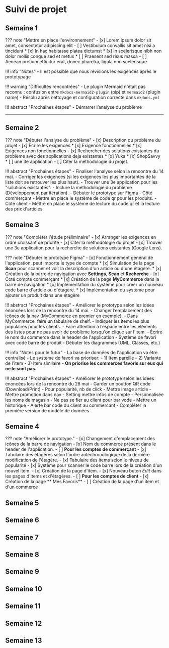 # Suivi de projet

## Semaine 1

??? note "Mettre en place l'environnement"
    - [x] Lorem ipsum dolor sit amet, consectetur adipiscing elit
    - [ ] Vestibulum convallis sit amet nisi a tincidunt
        * [x] In hac habitasse platea dictumst
        * [x] In scelerisque nibh non dolor mollis congue sed et metus
        * [ ] Praesent sed risus massa
    - [ ] Aenean pretium efficitur erat, donec pharetra, ligula non scelerisque

!!! info "Notes"
    - Il est possible que nous révisions les exigences après le prototypage

!!! warning "Difficultés rencontrées"
    - Le plugin Mermaid n'était pas reconnu : confusion entre `mkdocs-mermaid2-plugin` (pip) et `mermaid2` (plugin name)
        - Résolu après nettoyage et configuration correcte dans `mkdocs.yml`

!!! abstract "Prochaines étapes"
    - Démarrer l’analyse du problème
    

---

## Semaine 2
??? note "Débuter l'analyse du problème"
    - [x] Description du problème du projet
    - [x] Écrire les exigences
        * [x] Exigence fonctionnelles
        * [x] Exigences non fonctionnelles
    - [x] Rechercher des solutions existantes du problème avec des applications deja existantes
        * [x] Yuka
        * [x] ShopSavvy
        * [ ] une 3e application
    - [ ] Citer la méthodologie du projet.


!!! abstract "Prochaines étapes"
    - Finaliser l'analyse selon la rencontre du 14 mai.
        - Corriger les exigences (si les exigences les plus importantes de la liste doit se retrouver les plus haut).
        - Trouver une 3e application pour les "solutions existantes".
        - Inclure la méthodologie du problème (Développement par itération).
    - Débuter le prototype sur Figma
        - Côté commerçant
            - Mettre en place le système de code qr pour les produits.
        - Côté client
            - Mettre en place le système de lecture du code qr et la lecture des prix d'articles.



## Semaine 3
??? note "Compléter l'étude préliminaire"
    - [x] Arranger les exigences en ordre croissant de priorité
    - [x] Citer la méthodologie du projet
    - [x] Trouver une 3e application pour la recherche de solutions existantes (Google Lens).


??? note "Débuter le prototype Figma"
    - [x] Fonctionnement général de l'application, peut importe le type de compte
        * [x] Simulation de la page **Scan** pour scanner et voir la description d'un article ou d'une étagère.
        * [x] Création de la barre de navigation avec **Settings**, **Scan** et **Recherche**
    - [x] Coté compte commerçant
        * [x] Création de la page **MyCommerce** dans la barre de navigation
        * [x] Implementation du système pour créer un nouveau code barre d'article ou d'étagère.
        * [x] Implémentation du système pour ajouter un produit dans une étagère

!!! abstract "Prochaines étapes"
    - Améliorer le prototype selon les idées énoncées lors de la rencontre du 14 mai.
         - Changer l’emplacement des icônes de la nav (MyCommerce en premier en exemple).
         - Dans MyCommerce, faire un tabulaire de shelf.
         - Indiquer les items les plus populaires pour les clients.
         - Faire attention à l’espace entre les éléments des listes pour ne pas avoir de problème lorsqu'on clique sur l'item.
         - Écrire le nom du commerce dans le header de l'application
         - Système de favori avec code barre de produit
      - Débuter les diagrammes (UML, Classes, etc.)
         
!!! info "Notes pour le futur"
    - La base de données de l'application va être centralisé
    - Le système de favori va prioriser:
    - 1) Item pareille
    - 2) Variante de l'item
    - 3) Item similaire
    - **On priorise les commerces favoris sur eux qui ne le sont pas.**

!!! abstract "Prochaines étapes"
    - Améliorer le prototype selon les idées énoncées lors de la rencontre du 28 mai
        - Garder un boutton QR code (Download/Print)
        - Pour popularité, nb de click
        - Mettre image article
        - Mettre promotion dans nav 
        - Setting mettre infos de compte
        - Personnalisée les noms de magasin
        - Ne pas se fier au client pour bar vode
        - Mettre un historique 
        - Alerte bar code du client au commercant
    - Compléter la première version de modèle de données
        


## Semaine 4
??? note "Améliorer le prototype."
    - [x] Changement d'emplacement des icônes de la barre de navigation
    - [x] Nom du commerce présent dans le header de l'application.
    - [ ] **Pour les comptes de commerçant**
        - [x] Tabulaire des étagères selon l'ordre antéchronologique de la dernière modification de l'étagère.
        - [x] Tabulaire des items selon le niveau de popularité
        - [x] Système pour scanner le code barre lors de la création d'un nouvel item.
        - [x] Création de la page d'item.
        - [x] Nouveau buton _Edit_ dans les pages d'items et d'étagères.
    - [ ] **Pour les comptes de client**
        - [x] Création de la page ** Mes Favoris**
        - [ ] Création de la page d'un item et d'un commerce





## Semaine 5

## Semaine 6

## Semaine 7

## Semaine 8

## Semaine 9

## Semaine 10

## Semaine 11

## Semaine 12

## Semaine 13
